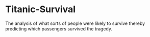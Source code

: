 # Titanic-Survival
The analysis of what sorts of people were likely to survive thereby predicting which passengers survived the tragedy.
